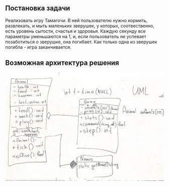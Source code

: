 ## Постановка задачи
Реализовать игру Тамагочи. В ней пользователю нужно кормить, развлекать, и мыть маленьких зверушек, у которых, соотвественно, есть уровень сытости, счастья и здоровья. Каждую секунду все параметры уменьшаются на 1, и, если пользователь не успевает позаботиться о зверушке, она погибает. Как только одна из зверушек погибла - игра заканчивается.

## Возможная архитектура решения

![UML.png](https://github.com/roctbb/Polymus-CPP2/raw/master/Homework/Tamagochi/UML.png)
